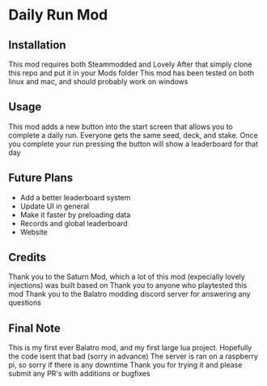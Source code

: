 # Daily Run Mod

## Installation
This mod requires both Steammodded and Lovely
After that simply clone this repo and put it in your Mods folder
This mod has been tested on both linux and mac, and should probably work on windows

## Usage
This mod adds a new button into the start screen that allows you to complete a daily run. Everyone gets the same seed, deck, and stake. Once you complete your run pressing the button will show a leaderboard for that day

## Future Plans
- Add a better leaderboard system
- Update UI in general
- Make it faster by preloading data
- Records and global leaderboard
- Website

## Credits
Thank you to the Saturn Mod, which a lot of this mod (expecially lovely injections) was built based on
Thank you to anyone who playtested this mod
Thank you to the Balatro modding discord server for answering any questions

## Final Note
This is my first ever Balatro mod, and my first large lua project. Hopefully the code isent that bad (sorry in advance)
The server is ran on a raspberry pi, so sorry if there is any downtime
Thank you for trying it and please submit any PR's with additions or bugfixes
